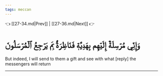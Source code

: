 ```yaml
---
tags: meccan
---
```


👈 [[27-34.md|Prev]] | [[27-36.md|Next]] 👉

# وَإِنِّي مُرۡسِلَةٌ إِلَيۡهِم بِهَدِيَّةٖ فَنَاظِرَةُۢ بِمَ يَرۡجِعُ ٱلۡمُرۡسَلُونَ

But indeed, I will send to them a gift and see with what [reply] the messengers will return

---

